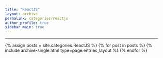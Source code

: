 ```yaml
---
title: "ReactJS"
layout: archive
permalink: categories/reactjs
author_profile: true
sidebar_main: true
---
```


***

{% assign posts = site.categories.ReactJS %}
{% for post in posts %} {% include archive-single.html type=page.entries_layout %} {% endfor %}
